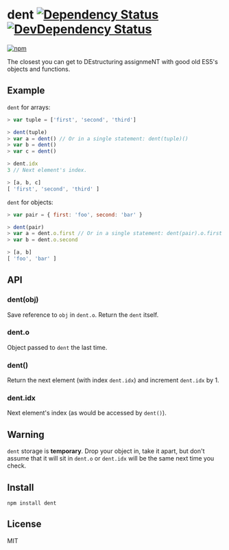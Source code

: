 # dent [![Dependency Status][david-badge]][david] [![DevDependency Status][david-dev-badge]][david-dev]

[![npm](https://nodei.co/npm/dent.png)](https://nodei.co/npm/dent/)

[david-badge]: https://david-dm.org/eush77/dent.png
[david]: https://david-dm.org/eush77/dent
[david-dev-badge]: https://david-dm.org/eush77/dent/dev-status.png
[david-dev]: https://david-dm.org/eush77/dent#info=devDependencies

The closest you can get to DEstructuring assignmeNT with good old ES5's objects and functions.

## Example

`dent` for arrays:

```js
> var tuple = ['first', 'second', 'third']

> dent(tuple)
> var a = dent() // Or in a single statement: dent(tuple)()
> var b = dent()
> var c = dent()

> dent.idx
3 // Next element's index.

> [a, b, c]
[ 'first', 'second', 'third' ]
```

`dent` for objects:

```js
> var pair = { first: 'foo', second: 'bar' }

> dent(pair)
> var a = dent.o.first // Or in a single statement: dent(pair).o.first
> var b = dent.o.second

> [a, b]
[ 'foo', 'bar' ]
```

## API

### dent(obj)

Save reference to `obj` in `dent.o`. Return the `dent` itself.

### dent.o

Object passed to `dent` the last time.

### dent()

Return the next element (with index `dent.idx`) and increment `dent.idx` by 1.

### dent.idx

Next element's index (as would be accessed by `dent()`).

## Warning

`dent` storage is **temporary**. Drop your object in, take it apart, but don't assume that it will sit in `dent.o` or `dent.idx` will be the same next time you check.

## Install

```shell
npm install dent
```

## License

MIT

